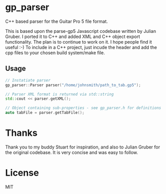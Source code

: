 # gp_parser

C++ based parser for the Guitar Pro 5 file format.

This is based upon the parse-gp5 Javascript codebase written by Julian Gruber. I ported it to C++ and added XML and C++ object export functionality. The plan is to continue to work on it. I hope people find it useful :-) To include in a C++ project, just incude the header and add the cpp files to your chosen build system/make file. 

## Usage

```cpp
// Instatiate parser
gp_parser::Parser parser("/home/johnsmith/path_to_tab.gp5");

// Parser XML format is returned via std::string
std::cout << parser.getXML();

// Object containing sub-properties - see gp_parser.h for definitions
auto tabFile = parser.getTabFile(); 
```

# Thanks

Thank you to my buddy Stuart for inspiration, and also to Julian Gruber for the original codebase. It is very concise and was easy to follow.

# License

MIT
